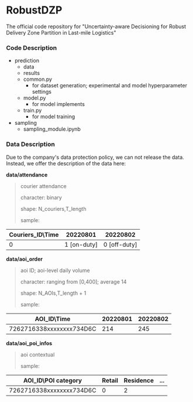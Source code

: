 # RobustDZP
The official code repository for "Uncertainty-aware Decisioning for Robust Delivery Zone Partition in Last-mile Logistics"

### Code Description

- prediction
  - data
  - results 
  - common.py
    - for dataset generation; experimental and model hyperparameter settings 
  - model.py
    - for model implements
  - train.py
    - for model training
- sampling
  - sampling_module.ipynb


### Data Description
Due to the company's data protection policy, we can not release the data. Instead, we offer the description of the data here:

**data/attendance**
> courier attendance
> 
> character: binary
> 
> shape: N_couriers,T_length
>
> sample:

| Couriers_ID\Time | 20220801 | 20220802 |
|------------------------------------------|----------|----------|
| 0 | 1 [on-duty]     | 0  [off-duty]    |

**data/aoi_order**
> aoi ID; aoi-level daily volume
> 
> character: ranging from [0,400];  average 14
> 
> shape: N_AOIs,T_length + 1
>
> sample: 

| AOI_ID\Time | 20220801 | 20220802 |
|------------------------------------------|----------|----------|
| 7262716338xxxxxxxx734D6C | 214      | 245      |

**data/aoi_poi_infos**
> aoi contextual
>
> sample:

| AOI_ID\POI category | Retail | Residence | ...| 
|------------------------------------------|----------|----------|----------|
| 7262716338xxxxxxxx734D6C | 0      | 2      | |
